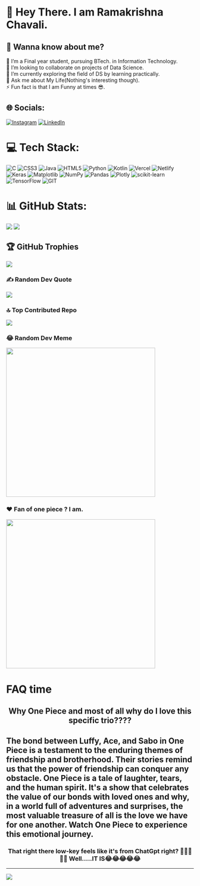 # 💫 Hey There. I am Ramakrishna Chavali. 
## 🤔 Wanna know about me?
🔭 I’m a Final year student, pursuing BTech. in Information Technology.<br>👯 I’m looking to collaborate on projects of Data Science.<br>🌱 I’m currently exploring the field of DS by learning practically.<br>💬 Ask me about My Life(Nothing's interesting though).<br>⚡ Fun fact is that I am Funny at times 😎.


## 🌐 Socials:
[![Instagram](https://img.shields.io/badge/Instagram-%23E4405F.svg?logo=Instagram&logoColor=white)](https://instagram.com/https://www.instagram.com/ramakrishna_chavali/) [![LinkedIn](https://img.shields.io/badge/LinkedIn-%230077B5.svg?logo=linkedin&logoColor=white)](https://linkedin.com/in/https://www.linkedin.com/in/ramakrishna-chavali-177485233/) 

# 💻 Tech Stack:
![C](https://img.shields.io/badge/c-%2300599C.svg?style=for-the-badge&logo=c&logoColor=white) ![CSS3](https://img.shields.io/badge/css3-%231572B6.svg?style=for-the-badge&logo=css3&logoColor=white) ![Java](https://img.shields.io/badge/java-%23ED8B00.svg?style=for-the-badge&logo=openjdk&logoColor=white) ![HTML5](https://img.shields.io/badge/html5-%23E34F26.svg?style=for-the-badge&logo=html5&logoColor=white) ![Python](https://img.shields.io/badge/python-3670A0?style=for-the-badge&logo=python&logoColor=ffdd54) ![Kotlin](https://img.shields.io/badge/kotlin-%237F52FF.svg?style=for-the-badge&logo=kotlin&logoColor=white) ![Vercel](https://img.shields.io/badge/vercel-%23000000.svg?style=for-the-badge&logo=vercel&logoColor=white) ![Netlify](https://img.shields.io/badge/netlify-%23000000.svg?style=for-the-badge&logo=netlify&logoColor=#00C7B7) ![Keras](https://img.shields.io/badge/Keras-%23D00000.svg?style=for-the-badge&logo=Keras&logoColor=white) ![Matplotlib](https://img.shields.io/badge/Matplotlib-%23ffffff.svg?style=for-the-badge&logo=Matplotlib&logoColor=black) ![NumPy](https://img.shields.io/badge/numpy-%23013243.svg?style=for-the-badge&logo=numpy&logoColor=white) ![Pandas](https://img.shields.io/badge/pandas-%23150458.svg?style=for-the-badge&logo=pandas&logoColor=white) ![Plotly](https://img.shields.io/badge/Plotly-%233F4F75.svg?style=for-the-badge&logo=plotly&logoColor=white) ![scikit-learn](https://img.shields.io/badge/scikit--learn-%23F7931E.svg?style=for-the-badge&logo=scikit-learn&logoColor=white) ![TensorFlow](https://img.shields.io/badge/TensorFlow-%23FF6F00.svg?style=for-the-badge&logo=TensorFlow&logoColor=white) ![GIT](https://img.shields.io/badge/Git-fc6d26?style=for-the-badge&logo=git&logoColor=white)
# 📊 GitHub Stats:
![](https://github-readme-streak-stats.herokuapp.com/?user=Ramakrishnanewbie&theme=tokyonight&hide_border=false)
![](https://github-readme-stats.vercel.app/api/top-langs/?username=Ramakrishnanewbie&theme=tokyonight&hide_border=false&include_all_commits=true&count_private=true&layout=compact)

## 🏆 GitHub Trophies
![](https://github-profile-trophy.vercel.app/?username=Ramakrishnanewbie&theme=radical&no-frame=false&no-bg=false&margin-w=4)

### ✍️ Random Dev Quote
![](https://quotes-github-readme.vercel.app/api?type=horizontal&theme=radical)

### 🔝 Top Contributed Repo
![](https://github-contributor-stats.vercel.app/api?username=Ramakrishnanewbie&limit=5&theme=dark&combine_all_yearly_contributions=true)

### 😂 Random Dev Meme
<img src='https://randommeme-five.vercel.app/' style="height: 400px;"/>


### ❤️ Fan of one piece ? I am.

<img src='https://w0.peakpx.com/wallpaper/473/226/HD-wallpaper-ace-sabo-luffy-dragon-man.jpg' style="height:400px;">
<h1>FAQ time</h1>
<div align='center'>
<h2>Why One Piece and most of all why do I love this specific trio????</h2>
<h2 align="left" float="right">The bond between Luffy, Ace, and Sabo in One Piece is a testament to the enduring themes of friendship and brotherhood. Their stories remind us that the power of friendship can conquer any obstacle. One Piece is a tale of laughter, tears, and the human spirit. It's a show that celebrates the value of our bonds with loved ones and why, in a world full of adventures and surprises, the most valuable treasure of all is the love we have for one another. Watch One Piece to experience this emotional journey.</h2>
<h3>That right there low-key feels like it's from ChatGpt right? 🤔🤔🤔🤔🤔  Well.....IT IS😂😂😂😂😂</h3>
</div>

---
[![](https://visitcount.itsvg.in/api?id=Ramakrishnanewbie&icon=0&color=0)](https://visitcount.itsvg.in)
